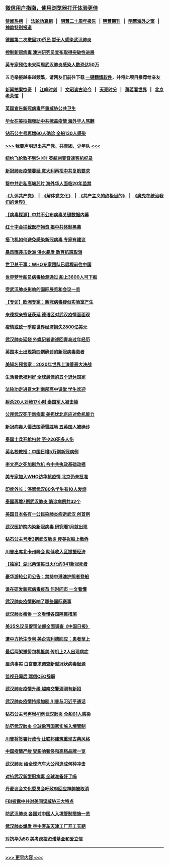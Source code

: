 ### [微信用户指南，使用浏览器打开体验更佳](https://github.com/gfw-breaker/banned-news1/blob/master/indexes/wechat-guide.md?t=0)
#### [禁闻热榜](热点新闻.md?t=0)  &nbsp;&nbsp;|&nbsp;&nbsp; [法轮功真相](https://github.com/gfw-breaker/truth/blob/master/README.md?t=0) &nbsp;&nbsp;|&nbsp;&nbsp; [明慧二十周年报告](https://github.com/gfw-breaker/mh-reports/blob/master/README.md?t=0) &nbsp;&nbsp;|&nbsp;&nbsp;[明慧期刊](https://github.com/gfw-breaker/mh-qikan) &nbsp;&nbsp;|&nbsp;&nbsp; [明慧海外之窗](https://github.com/gfw-breaker/mh-news/blob/master/README.md?t=0) &nbsp;&nbsp;|&nbsp;&nbsp; [神韵特别报道](https://github.com/gfw-breaker/mh-news/blob/master/shenyun.md?t=0)
#### [德国第二次撤回20侨民 暂无人感染武汉肺炎](../pages/nsc418/n11858633.md?t=02102155) 
#### [控制新冠病毒 澳洲研究员宣布取得突破性进展](../pages/nsc418/n11858505.md?t=02102155) 
#### [英专家预估未来两周武汉肺炎感染人数恐达50万](../pages/nsc418/n11857886.md?t=02102155) 
#### 五毛举报越来越频繁，请网友们前往下载 [一键翻墙软件](https://github.com/gfw-breaker/ssr-accounts)，并将此项目推荐给亲友
#### [新闻拍案惊奇](https://github.com/gfw-breaker/banned-news1/blob/master/pages/link4.md) &nbsp;&nbsp;|&nbsp;&nbsp; [江峰时刻](https://github.com/gfw-breaker/banned-news1/blob/master/pages/link4.md) &nbsp;&nbsp;|&nbsp;&nbsp; [文昭谈古论今](https://github.com/gfw-breaker/banned-news1/blob/master/pages/link4.md) &nbsp;&nbsp;|&nbsp;&nbsp; [天亮时分](https://github.com/gfw-breaker/banned-news1/blob/master/pages/link4.md) &nbsp;&nbsp;|&nbsp;&nbsp; [萧茗看世界](https://github.com/gfw-breaker/banned-news1/blob/master/pages/link4.md) &nbsp;&nbsp;|&nbsp;&nbsp; [北京老茶馆](https://github.com/gfw-breaker/banned-news1/blob/master/pages/link4.md) &nbsp;&nbsp;|&nbsp;&nbsp; 
#### [英国宣告新冠病毒严重威胁公共卫生](../pages/nsc418/n11858285.md?t=02102155) 
#### [华女在美拍视频助中共掩盖疫情 海外华人骂翻](../pages/nsc418/n11857407.md?t=02102155) 
#### [钻石公主号再增60人确诊 全船130人感染](../pages/nsc418/n11857366.md?t=02102155) 
#### [>>> 我要声明退出共产党、共青团、少年队 <<<](https://github.com/begood0513/goodnews/blob/master/quit/letter.md) 
#### [纽约飞伦敦不到5小时 英航创亚音速客机纪录](../pages/nsc418/n11857405.md?t=02102155) 
#### [新冠肺炎疫情蔓延 意大利再拒中共复航要求](../pages/nsc418/n11857200.md?t=02102155) 
#### [帮中共走私高端芯片 海外华人面临20年监禁](../pages/nsc418/n11855016.md?t=02102155) 
#### [《九评共产党》](https://github.com/begood0513/9ping.md/blob/master/README.md) &nbsp;|&nbsp; [《解体党文化》](../../../../jtdwh.md/blob/master/README.md)  &nbsp;|&nbsp; [《共产主义的终极目的》](../../../../gczydzjmd.md/blob/master/README.md) &nbsp;|&nbsp; [《魔鬼在统治我们的世界》](../../../../mgztzwmdsj.md/blob/master/README.md) 
#### [【病毒探源】中共不公布病毒关键数据内幕](../pages/nsc418/n11856584.md?t=02102155) 
#### [红十字会拦截医疗物资 揭中共体制黑幕](../pages/nsc418/n11856750.md?t=02102155) 
#### [搭飞机如何避免感染新冠病毒 专家有建议](../pages/nsc418/n11853427.md?t=02102155) 
#### [暴风雨袭击欧洲 洪水暴发 数百航班取消](../pages/nsc418/n11856453.md?t=02102155) 
#### [世卫总干事：WHO专家团队已启程前往中国](../pages/nsc418/n11856612.md?t=02102155) 
#### [世界梦号船员病毒检测通过 船上3600人可下船](../pages/nsc418/n11856520.md?t=02102155) 
#### [受武汉肺炎影响的国际展览和会议一览](../pages/nsc418/n11856420.md?t=02102155) 
#### [【专访】欧洲专家：新冠病毒疑似实验室产生](../pages/nsc418/n11856378.md?t=02102155) 
#### [来德探亲签证获延 德语区对武汉疫情面面观](../pages/nsc418/n11856283.md?t=02102155) 
#### [疫情或致一季度世界经济损失2800亿美元](../pages/nsc418/n11855639.md?t=02102155) 
#### [武汉肺炎延烧 外媒记者讲述回青岛过年经历](../pages/nsc418/n11856159.md?t=02102155) 
#### [英国本土出现第四例确诊的新冠病毒患者](../pages/nsc418/n11855930.md?t=02102155) 
#### [美知名预言家：2020年世界上演善恶大决战](../pages/nsc418/n11855418.md?t=02102155) 
#### [生活费低福利好 全球最佳的五个退休国家](../pages/nsc418/n11848347.md?t=02102155) 
#### [法轮功走进意大利南部高中课堂 学生欢迎](../pages/nsc418/n11853859.md?t=02102155) 
#### [射杀20人对峙17小时 泰国军人被击毙](../pages/nsc418/n11854869.md?t=02102155) 
#### [公民武汉死于新病毒 美担忧北京应对危机能力](../pages/nsc418/n11854331.md?t=02102155) 
#### [新冠病毒入侵法国滑雪胜地 五英国人被确诊](../pages/nsc418/n11854307.md?t=02102155) 
#### [泰国士兵开枪扫射 至少20死多人伤](../pages/nsc418/n11854276.md?t=02102155) 
#### [英名校教授：中国日增5万例新冠病例](../pages/nsc418/n11854174.md?t=02102155) 
#### [李文亮之死加剧危机 令中共执政基础动摇](../pages/nsc418/n11854003.md?t=02102155) 
#### [美专家加入WHO访华抗疫情 北京仍未批准](../pages/nsc418/n11854043.md?t=02102155) 
#### [印度外长：滞留武汉80名学生有10人发烧](../pages/nsc418/n11853821.md?t=02102155) 
#### [泰国再增7例武汉肺炎 确诊病例共32个](../pages/nsc418/n11853808.md?t=02102155) 
#### [美国日本各有一公民染肺炎病逝武汉 创首例](../pages/nsc418/n11853509.md?t=02102155) 
#### [武汉医护院内染新冠病毒 研究曝1月就出现](../pages/nsc418/n11852928.md?t=02102155) 
#### [钻石公主号增3例武汉肺炎 传美拟船上撤侨](../pages/nsc418/n11853240.md?t=02102155) 
#### [川普出席北卡州峰会 助低收入区提振经济](../pages/nsc418/n11853232.md?t=02102155) 
#### [【独家】湖北两馆每日火化约341新冠死者](../pages/nsc418/n11845444.md?t=02102155) 
#### [豪华游轮公司公告：禁持中港澳护照者登船](../pages/nsc418/n11852761.md?t=02102155) 
#### [谁在研发新冠病毒疫苗 何时问市 一文看懂](../pages/nsc418/n11852840.md?t=02102155) 
#### [武汉肺炎疫情影响了哪些国际赛事](../pages/nsc418/n11852441.md?t=02102155) 
#### [武汉肺炎撤侨 一文看懂各国隔离措施](../pages/nsc418/n11844216.md?t=02102155) 
#### [美35名议员促司法部全面调查《中国日报》](../pages/nsc418/n11852435.md?t=02102155) 
#### [遭中方抢注专利 美企吉利德回应：患者至上](../pages/nsc418/n11852037.md?t=02102155) 
#### [最后两架撤侨包机抵美 传机上2人出现病症](../pages/nsc418/n11852173.md?t=02102155) 
#### [厘清事实 白宫要求调查新型冠状病毒起源](../pages/nsc418/n11852106.md?t=02102155) 
#### [监视丑闻后 瑞信CEO辞职](../pages/nsc418/n11852127.md?t=02102155) 
#### [武汉肺炎疫情升级 越南交警酒测有新招](../pages/nsc418/n11851632.md?t=02102155) 
#### [武汉肺炎疫情持续加剧 川普与习近平通话](../pages/nsc418/n11851613.md?t=02102155) 
#### [钻石公主号再增41例武汉肺炎 全船61人感染](../pages/nsc418/n11850401.md?t=02102155) 
#### [防范武汉肺炎 全球逾百国家实施入境管制](../pages/nsc418/n11850557.md?t=02102155) 
#### [川普将签署行政令 让联邦建筑重现古典风格](../pages/nsc418/n11850654.md?t=02102155) 
#### [中国疫情严峻 受影响奢侈和高档品牌一览](../pages/nsc418/n11850319.md?t=02102155) 
#### [武汉肺炎 给全球汽车大公司造成何种冲击](../pages/nsc418/n11850056.md?t=02102155) 
#### [对抗武汉新型冠病毒 全球准备好了吗](../pages/nsc418/n11850142.md?t=02102155) 
#### [丹麦议会文化委员会吁政府回应神韵被取消](../pages/nsc418/n11849312.md?t=02102155) 
#### [FBI披露中共对美间谍威胁三大特点](../pages/nsc418/n11849700.md?t=02102155) 
#### [防武汉肺炎 各国对中国人入境管制措施一览](../pages/nsc418/n11838726.md?t=02102155) 
#### [武汉肺炎爆发 空中客车天津工厂开工无期](../pages/nsc418/n11849634.md?t=02102155) 
#### [对抗华为5G 美考虑投资诺基亚和爱立信](../pages/nsc418/n11849510.md?t=02102155) 

----
#### [ >>> 更早内容 <<< ](../indexes/nsc418-earlier.md)
